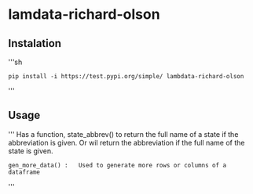 # lamdata-richard-olson

## Instalation
'''sh

    pip install -i https://test.pypi.org/simple/ lambdata-richard-olson

'''

## Usage
'''
    Has a function, state_abbrev() to return the full name of a state if 
    the abbreviation is given. Or wil return the abbreviation if the full 
    name of the state is given.

    gen_more_data() :   Used to generate more rows or columns of a dataframe

'''